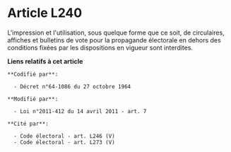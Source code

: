 # Article L240

L'impression et l'utilisation, sous quelque forme que ce soit, de circulaires,  affiches et bulletins de vote pour la
propagande électorale en dehors des conditions fixées par les dispositions en vigueur sont interdites.

**Liens relatifs à cet article**

	**Codifié par**:

	  - Décret n°64-1086 du 27 octobre 1964

	**Modifié par**:

	  - Loi n°2011-412 du 14 avril 2011 - art. 7

	**Cité par**:

	  - Code électoral - art. L246 (V)
	  - Code électoral - art. L273 (V)
